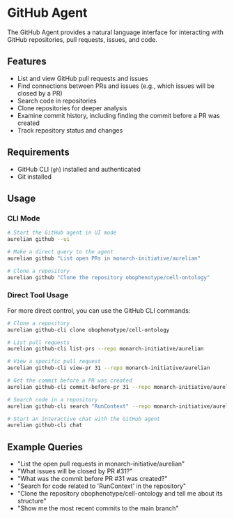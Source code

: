 # GitHub Agent

The GitHub Agent provides a natural language interface for interacting with GitHub repositories, pull requests, issues, and code.

## Features

- List and view GitHub pull requests and issues
- Find connections between PRs and issues (e.g., which issues will be closed by a PR)
- Search code in repositories
- Clone repositories for deeper analysis
- Examine commit history, including finding the commit before a PR was created
- Track repository status and changes

## Requirements

- GitHub CLI (`gh`) installed and authenticated
- Git installed

## Usage

### CLI Mode

```bash
# Start the GitHub agent in UI mode
aurelian github --ui

# Make a direct query to the agent
aurelian github "List open PRs in monarch-initiative/aurelian"

# Clone a repository
aurelian github "Clone the repository obophenotype/cell-ontology"
```

### Direct Tool Usage

For more direct control, you can use the GitHub CLI commands:

```bash
# Clone a repository
aurelian github-cli clone obophenotype/cell-ontology

# List pull requests
aurelian github-cli list-prs --repo monarch-initiative/aurelian

# View a specific pull request
aurelian github-cli view-pr 31 --repo monarch-initiative/aurelian

# Get the commit before a PR was created
aurelian github-cli commit-before-pr 31 --repo monarch-initiative/aurelian

# Search code in a repository
aurelian github-cli search "RunContext" --repo monarch-initiative/aurelian

# Start an interactive chat with the GitHub agent
aurelian github-cli chat
```

## Example Queries

- "List the open pull requests in monarch-initiative/aurelian"
- "What issues will be closed by PR #31?"
- "What was the commit before PR #31 was created?"
- "Search for code related to 'RunContext' in the repository"
- "Clone the repository obophenotype/cell-ontology and tell me about its structure"
- "Show me the most recent commits to the main branch"